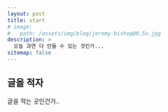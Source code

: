 ```yaml
---
layout: post
title: start
# image:
#   path: /assets/img/blog/jeremy-bishop@0,5x.jpg
description: >
  오늘 과연 다 만들 수 있는 것인가...
sitemap: false
---
```


## 글을 적자

글을 적는 곳인건가..
